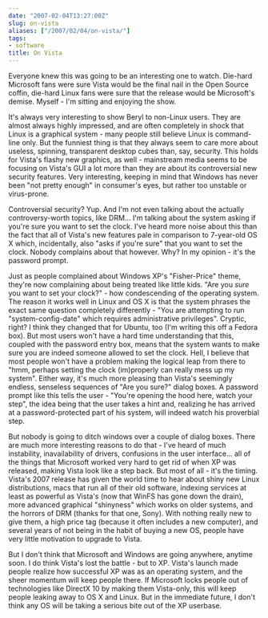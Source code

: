 ```yaml
---
date: "2007-02-04T13:27:00Z"
slug: on-vista
aliases: ["/2007/02/04/on-vista/"]
tags:
- software
title: On Vista
---
```


Everyone knew this was going to be an interesting one to watch. Die-hard
Microsoft fans were sure Vista would be the final nail in the Open Source
coffin, die-hard Linux fans were sure that the release would be Microsoft's
demise. Myself - I'm sitting and enjoying the show.

It's always very interesting to show Beryl to non-Linux users. They are almost
always highly impressed, and are often completely in shock that Linux is a
graphical system - many people still believe Linux is command-line only. But
the funniest thing is that they always seem to care more about useless,
spinning, transparent desktop cubes than, say, security. This holds for Vista's
flashy new graphics, as well - mainstream media seems to be focusing on Vista's
GUI a lot more than they are about its controversial new security features.
Very interesting, keeping in mind that Windows has never been "not pretty
enough" in consumer's eyes, but rather too unstable or virus-prone.

Controversial security? Yup. And I'm not even talking about the actually
controversy-worth topics, like DRM... I'm talking about the system asking if
you're sure you want to set the clock. I've heard more noise about this than
the fact that all of Vista's new features pale in comparison to 7-year-old OS X
which, incidentally, also "asks if you're sure" that you want to set the clock.
Nobody complains about that however. Why? In my opinion - it's the password
prompt.

Just as people complained about Windows XP's "Fisher-Price" theme, they're now
complaining about being treated like little kids. "Are you _sure_ you want to
set your clock?" - how condescending of the operating system. The reason it
works well in Linux and OS X is that the system phrases the exact same question
completely differently - "You are attempting to run "system-config-date" which
requires administrative privileges". Cryptic, right? I think they changed that
for Ubuntu, too (I'm writing this off a Fedora box). But most users won't have
a hard time understanding that this, coupled with the password entry box, means
that the system wants to make sure you are indeed someone allowed to set the
clock. Hell, I believe that most people won't have a problem making the logical
leap from there to "hmm, perhaps setting the clock (im)properly can really mess
up my system". Either way, it's much more pleasing than Vista's seemingly
endless, senseless sequences of "Are you sure?" dialog boxes. A password prompt
like this tells the user - "You're opening the hood here, watch your step", the
idea being that the user takes a hint and, realizing he has arrived at a
password-protected part of his system, will indeed watch his proverbial step.

But nobody is going to ditch windows over a couple of dialog boxes. There are
much more interesting reasons to do that - I've heard of much instability,
inavailability of drivers, confusions in the user interface... all of the
things that Microsoft worked very hard to get rid of when XP was released,
making Vista look like a step back. But most of all - it's the timing. Vista's
2007 release has given the world time to hear about shiny new Linux
distributions, macs that run all of their old software, indexing services at
least as powerful as Vista's (now that WinFS has gone down the drain), more
advanced graphical "shinyness" which works on older systems, and the horrors of
DRM (thanks for that one, Sony). With nothing really new to give them, a high
price tag (because it often includes a new computer), and several years of not
being in the habit of buying a new OS, people have very little motivation to
upgrade to Vista.

But I don't think that Microsoft and Windows are going anywhere, anytime soon.
I do think Vista's lost the battle - but to XP. Vista's launch made people
realize how successful XP was as an operating system, and the sheer momentum
will keep people there. If Microsoft locks people out of technologies like
DirectX 10 by making them Vista-only, this will keep people leaking away to OS
X and Linux. But in the immediate future, I don't think any OS will be taking a
serious bite out of the XP userbase.
